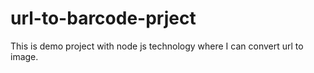 # url-to-barcode-prject
This is demo project with node js technology where I can convert url to image.
